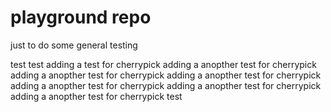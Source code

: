 # playground repo

just to do some general testing

test
test
adding a test for cherrypick
adding a anopther test for cherrypick
adding a anopther test for cherrypick
adding a anopther test for cherrypick
adding a anopther test for cherrypick
adding a anopther test for cherrypick
adding a anopther test for cherrypick
test
